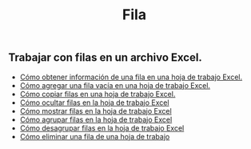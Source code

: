﻿---
title: Fila
second_title: Aspose.Cells Cloud Documen
type: docs
url: /es/rows/
aliases: [/working-with-rows/]
keywords: Working with rows on an Excel file
description: Aspose.Cells Cloud REST API admite trabajar con filas en un archivo Excel. SDK admite tipos de lenguajes de desarrollo. Incluyen Android, C#, Go, Java, NodeJS, Perl, PHP, Python, Ruby y Swift.
weight: 100
kwords: Excel, Office Nube, REST API, Hoja de cálculo, PDF, CSV, Json, Markdwon, Filas
---
## Trabajar con filas en un archivo Excel.

- [Cómo obtener información de una fila en una hoja de trabajo Excel.](/cells/es/rows/get/row/)
- [Cómo agregar una fila vacía en una hoja de trabajo Excel.](/cells/es/rows/add/row/)
- [Cómo copiar filas en una hoja de trabajo Excel.](/cells/es/rows/copy/)
- [Cómo ocultar filas en la hoja de trabajo Excel](/cells/es/rows/hide/)
- [Cómo mostrar filas en la hoja de trabajo Excel](/cells/es/rows/unhide/)
- [Cómo agrupar filas en la hoja de trabajo Excel](/cells/es/rows/group/)
- [Cómo desagrupar filas en la hoja de trabajo Excel](/cells/es/rows/ungroup/)
- [Cómo eliminar una fila de una hoja de trabajo](/cells/es/rows/delete/)

